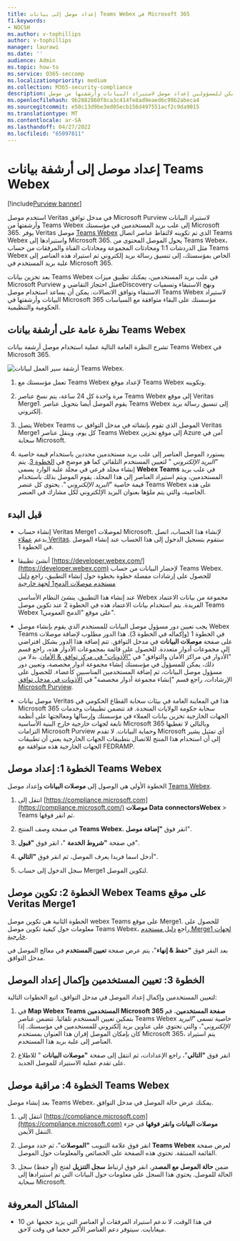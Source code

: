 ```yaml
---
title: إعداد موصل إلى بيانات Teams Webex في Microsoft 365
f1.keywords:
- NOCSH
ms.author: v-tophillips
author: v-tophillips
manager: laurawi
ms.date: ''
audience: Admin
ms.topic: how-to
ms.service: O365-seccomp
ms.localizationpriority: medium
ms.collection: M365-security-compliance
description: يمكن للمسؤولين إعداد موصل لاستيراد البيانات وأرشفتها من موصل Teams Webex في Veritas في Microsoft 365. يتيح لك هذا الموصل أرشفة البيانات من مصادر بيانات الجهات الخارجية في Microsoft 365 حتى تتمكن من استخدام ميزات التوافق مثل الاحتجاز القانوني والبحث في المحتوى ونهج الاستبقاء لإدارة بيانات الجهات الخارجية لمؤسستك.
ms.openlocfilehash: 9b2882860f8ca3c414fe8ad9eaed6c99b2abeca4
ms.sourcegitcommit: e50c13d9be3ed05ecb156d497551acf2c9da9015
ms.translationtype: MT
ms.contentlocale: ar-SA
ms.lasthandoff: 04/27/2022
ms.locfileid: "65097811"
---
```

# <a name="set-up-a-connector-to-archive-webex-teams-data"></a>إعداد موصل إلى أرشفة بيانات Teams Webex

[!include[Purview banner](../includes/purview-rebrand-banner.md)]

استخدم موصل Veritas في مدخل توافق Microsoft Purview لاستيراد البيانات وأرشفتها من Teams Webex إلى علب بريد المستخدمين في مؤسستك Microsoft 365. يوفر Veritas موصل [Teams Webex](https://globanet.com/webex-teams/) الذي تم تكوينه لالتقاط عناصر اتصال Teams Webex واستيرادها إلى Microsoft 365. يحول الموصل المحتوى من Teams Webex، مثل الدردشات 1:1 ومحادثات المجموعة ومحادثات القناة والمرفقات من حساب Teams Webex الخاص بمؤسستك، إلى تنسيق رسالة بريد إلكتروني ثم استيراد هذه العناصر إلى علبة بريد المستخدم في Microsoft 365.

بعد تخزين بيانات Teams Webex في علب بريد المستخدمين، يمكنك تطبيق ميزات Microsoft Purview مثل احتجاز التقاضي وeDiscovery ونهج الاستبقاء وتسميات الاستبقاء وتوافق الاتصالات. يمكن أن يساعد استخدام موصل Teams Webex لاستيراد البيانات وأرشفتها في Microsoft 365 مؤسستك على البقاء متوافقة مع السياسات الحكومية والتنظيمية.

## <a name="overview-of-archiving-webex-teams-data"></a>نظرة عامة على أرشفة بيانات Teams Webex

تشرح النظرة العامة التالية عملية استخدام موصل أرشفة بيانات Teams Webex في Microsoft 365.

![أرشفة سير العمل لبيانات Teams Webex.](../media/WebexTeamsConnectorWorkflow.png)

1. تعمل مؤسستك مع Teams Webex لإعداد موقع Teams Webex وتكوينه.

2. مرة واحدة كل 24 ساعة، يتم نسخ عناصر Teams Webex إلى موقع Veritas Merge1. يقوم الموصل أيضا بتحويل عناصر Teams Webex إلى تنسيق رسالة بريد إلكتروني.

3. يتصل Webex Teams الموصل الذي تقوم بإنشائه في مدخل التوافق ب Veritas Merge1 كل يوم، وينقل عناصر Teams Webex إلى موقع تخزين Azure آمن في سحابة Microsoft.

4. يستورد الموصل العناصر إلى علب بريد مستخدمين محددين باستخدام قيمة خاصية *"البريد الإلكتروني* " لتعيين المستخدم التلقائي كما هو موضح في [الخطوة 3](#step-3-map-users-and-complete-the-connector-setup). يتم إنشاء مجلد فرعي في مجلد علبة الوارد يسمى **Webex Teams** في علب بريد المستخدمين، ويتم استيراد العناصر إلى هذا المجلد. يقوم الموصل بذلك باستخدام قيمة خاصية *"البريد الإلكتروني* ". يحتوي كل عنصر Teams Webex على هذه الخاصية، والتي يتم ملؤها بعنوان البريد الإلكتروني لكل مشارك في العنصر.

## <a name="before-you-begin"></a>قبل البدء

- إنشاء حساب Veritas Merge1 لموصلات Microsoft. لإنشاء هذا الحساب، اتصل بدعم [عملاء Veritas](https://globanet.com/ms-connectors-contact). ستقوم بتسجيل الدخول إلى هذا الحساب عند إنشاء الموصل في الخطوة 1.

- أنشئ تطبيقا [https://developer.webex.com/](https://developer.webex.com) لإحضار البيانات من حساب Teams Webex. للحصول على إرشادات مفصلة خطوة بخطوة حول إنشاء التطبيق، راجع [دليل مستخدم موصلات الدمج1 لجهة خارجية](https://docs.ms.merge1.globanetportal.com/Merge1%20Third-Party%20Connectors%20Webex%20Teams%20User%20Guide%20.pdf)

   عند إنشاء هذا التطبيق، ينشئ النظام الأساسي Webex مجموعة من بيانات الاعتماد الفريدة. يتم استخدام بيانات الاعتماد هذه في الخطوة 2 عند تكوين موصل Teams Webex على موقع "الدمج العمومي1".

- يجب تعيين دور مسؤول موصل البيانات للمستخدم الذي يقوم بإنشاء موصل Webex Teams في الخطوة 1 (وإكماله في الخطوة 3). هذا الدور مطلوب لإضافة موصلات على صفحة **موصلات البيانات** في مدخل التوافق. تتم إضافة هذا الدور بشكل افتراضي إلى مجموعات أدوار متعددة. للحصول على قائمة بمجموعات الأدوار هذه، راجع قسم "الأدوار في مراكز الأمان والتوافق" في ["الأذونات" في مركز توافق & الأمان](../security/office-365-security/permissions-in-the-security-and-compliance-center.md#roles-in-the-security--compliance-center). بدلا من ذلك، يمكن للمسؤول في مؤسستك إنشاء مجموعة أدوار مخصصة، وتعيين دور مسؤول موصل البيانات، ثم إضافة المستخدمين المناسبين كأعضاء. للحصول على الإرشادات، راجع قسم "إنشاء مجموعة أدوار مخصصة" في [الأذونات في مدخل توافق Microsoft Purview](microsoft-365-compliance-center-permissions.md#create-a-custom-role-group).

- موصل بيانات Veritas هذا في المعاينة العامة في بيئات سحابة القطاع الحكومي في Microsoft 365 سحابة حكومة الولايات المتحدة. قد تتضمن تطبيقات وخدمات الجهات الخارجية تخزين بيانات العملاء في مؤسستك وإرسالها ومعالجتها على أنظمة تابعة لجهات خارجية خارج البنية الأساسية Microsoft 365 وبالتالي لا تغطيها التزامات Microsoft Purview وحماية البيانات. لا تقدم Microsoft أي تمثيل يشير إلى أن استخدام هذا المنتج للاتصال بتطبيقات الجهات الخارجية يعني أن تطبيقات الجهات الخارجية هذه متوافقة مع FEDRAMP.

## <a name="step-1-set-up-the-webex-teams-connector"></a>الخطوة 1: إعداد موصل Teams Webex

الخطوة الأولى هي الوصول إلى **موصلات البيانات** وإعداد موصل [Teams Webex](https://globanet.com/webex-teams/).

1. انتقل إلى [https://compliance.microsoft.com](https://compliance.microsoft.com/) **موصلات Data** **connectorsWebex** >  Teams ثم انقر فوقها.

2. في صفحة وصف المنتج **Teams Webex**، انقر فوق **"إضافة موصل**".

3. في صفحة **"شروط الخدمة** "، انقر فوق **"قبول**".

4. أدخل اسما فريدا يعرف الموصل، ثم انقر فوق **"التالي**".

5. سجل الدخول إلى حساب Merge1 لتكوين الموصل.

## <a name="step-2-configure-the-webex-teams-connector-on-the-veritas-merge1-site"></a>الخطوة 2: تكوين موصل Webex Teams على موقع Veritas Merge1

الخطوة الثانية هي تكوين موصل webex Teams على موقع Merge1. للحصول على معلومات حول كيفية تكوين موصل Teams Webex، راجع [دليل مستخدم Merge1 لجهات خارجية](https://docs.ms.merge1.globanetportal.com/Merge1%20Third-Party%20Connectors%20Webex%20Teams%20User%20Guide%20.pdf).

بعد النقر فوق **"حفظ & إنهاء**"، يتم عرض صفحة **تعيين المستخدم** في معالج الموصل في مدخل التوافق.

## <a name="step-3-map-users-and-complete-the-connector-setup"></a>الخطوة 3: تعيين المستخدمين وإكمال إعداد الموصل

لتعيين المستخدمين وإكمال إعداد الموصل في مدخل التوافق، اتبع الخطوات التالية:

1. في **Map Webex Teams المستخدمين Microsoft 365 صفحة المستخدمين**، قم بتمكين تعيين المستخدم تلقائيا. تتضمن عناصر Teams Webex خاصية تسمى *"البريد الإلكتروني*"، والتي تحتوي على عناوين بريد إلكتروني للمستخدمين في مؤسستك. إذا كان بإمكان الموصل إقران هذا العنوان بمستخدم Microsoft 365، يتم استيراد العناصر إلى علبة بريد هذا المستخدم.

2. انقر فوق **"التالي**"، راجع الإعدادات، ثم انتقل إلى صفحة **"موصلات البيانات** " للاطلاع على تقدم عملية الاستيراد للموصل الجديد.

## <a name="step-4-monitor-the-webex-teams-connector"></a>الخطوة 4: مراقبة موصل Teams Webex

بعد إنشاء موصل Teams Webex، يمكنك عرض حالة الموصل في مدخل التوافق.

1. انتقل إلى [https://compliance.microsoft.com](https://compliance.microsoft.com) **موصلات البيانات وانقر فوقها** في جزء التنقل الأيمن.

2. انقر فوق علامة التبويب **"الموصلات**"، ثم حدد موصل **Teams Webex** لعرض صفحة القائمة المنبثقة. تحتوي هذه الصفحة على الخصائص والمعلومات حول الموصل.

3. ضمن **حالة الموصل مع المصدر**، انقر فوق ارتباط **سجل التنزيل** لفتح (أو حفظ) سجل الحالة للموصل. يحتوي هذا السجل على معلومات حول البيانات التي تم استيرادها إلى سحابة Microsoft.

## <a name="known-issues"></a>المشاكل المعروفة

- في هذا الوقت، لا ندعم استيراد المرفقات أو العناصر التي يزيد حجمها عن 10 ميغابايت. سيتوفر دعم العناصر الأكبر حجما في وقت لاحق.